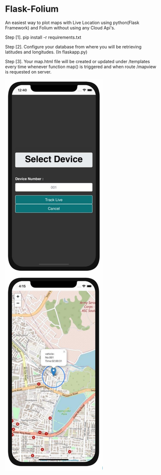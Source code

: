 # Flask-Folium
An easiest way to plot maps with Live Location using python(Flask Framework) and Folium without using any Cloud Api's.


Step [1]. pip install -r requirements.txt

Step [2]. Configure your database from where you will be retrieving latitudes and longitudes. (In flaskapp.py)

Step [3]. Your map.html file will be created or updated under /templates every time whenever function map() is triggered and when route /mapview is    requested on server.

<a href="https://github.com/Vaishya26/Flask-Folium/blob/master/home.jpeg"><img src="https://github.com/Vaishya26/Flask-Folium/blob/master/home.jpeg" align="center" height="640" width="319" ></a>
<a href="https://github.com/Vaishya26/Flask-Folium/blob/master/mapView.jpeg"><img src="https://github.com/Vaishya26/Flask-Folium/blob/master/mapView.jpeg" align="center" height="640" width="319" ></a>
